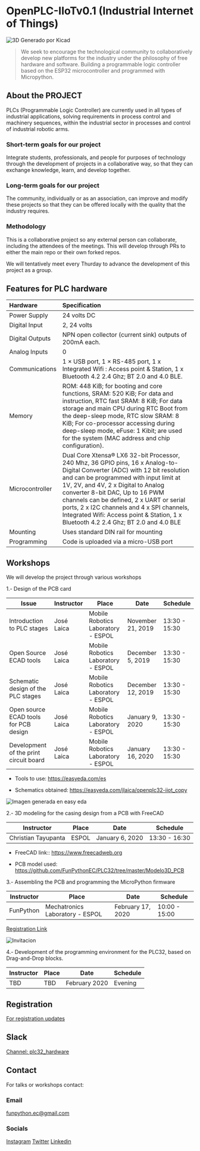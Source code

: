 # OpenPLC-IIoTv0.1 (Industrial Internet of Things)

![3D Generado por Kicad](PCB_Jose_Laica/Vista3D/PLC32V01_kicad.png)

> We seek to encourage the technological community to collaboratively develop new platforms for the industry under the philosophy of free hardware and software. Building a programmable logic controller based on the ESP32 microcontroller and programmed with Micropython.

## About the PROJECT
PLCs (Programmable Logic Controller) are currently used in all types of industrial applications, solving requirements in process control and machinery sequences, within the industrial sector in processes and control of industrial robotic arms.


### Short-term goals for our project

Integrate students, professionals, and people for purposes of technology through the development of projects in a collaborative way, so that they can exchange knowledge, learn, and develop together.

### Long-term goals for our project

The community, individually or as an association, can improve and modify these projects so that they can be offered locally with the quality that the industry requires.

### Methodology

This is a collaborative project so any external person can collaborate, including the attendees of the meetings. This will develop through PRs to either the main repo or their own forked repos.

We will tentatively meet every Thurday to advance the development of this project as a group.




## Features for PLC hardware

Hardware     | Specification
:---------------------------| :-------
Power Supply     | 24 volts DC 
Digital Input |2, 24 volts
Digital Outputs	| NPN open collector (current sink) outputs of 200mA each.
Analog Inputs | 0
Communications	| 1 × USB port, 1 × RS-485 port, 1 x Integrated Wifi : Access point & Station, 1 x Bluetooth 4.2 2.4 Ghz; BT 2.0 and 4.0 BLE. 
Memory | ROM: 448 KiB; for booting and core functions, SRAM: 520 KiB; For data and instruction, RTC fast SRAM: 8 KiB; For data storage and main CPU during RTC Boot from the deep-sleep mode, RTC slow SRAM: 8 KiB; For co-processor accessing during deep-sleep mode, eFuse: 1 Kibit; are used for the system (MAC address and chip configuration).
Microcontroller | Dual Core Xtensa® LX6 32-bit Processor, 240 Mhz, 36 GPIO pins, 16 x Analog-to-Digital Converter (ADC) with 12 bit resolution and can be programmed with input limit at 1V, 2V, and 4V, 2 x Digital to Analog converter 8-bit DAC, Up to 16 PWM channels can be defined, 2 x UART or serial ports, 2 x I2C channels and 4 x SPI channels, Integrated Wifi: Access point & Station, 1 x Bluetooth 4.2 2.4 Ghz; BT 2.0 and 4.0 BLE
Mounting | Uses standard DIN rail for mounting
Programming | Code is uploaded via a micro-USB port


## Workshops
We will develop the project through various workshops 

1.- Design of the PCB card

Issue             |Instructor | Place | Date | Schedule
-----------------|-----------|-------|-------|--------
Introduction to PLC stages |José Laica | Mobile Robotics Laboratory - ESPOL | November 21, 2019 | 13:30 - 15:30
Open Source ECAD tools |José Laica | Mobile Robotics Laboratory - ESPOL | December 5, 2019 | 13:30 - 15:30
Schematic design of the PLC stages |José Laica | Mobile Robotics Laboratory - ESPOL | December 12, 2019 | 13:30 - 15:30
Open source ECAD tools for PCB design |José Laica | Mobile Robotics Laboratory - ESPOL | January 9, 2020 | 13:30 - 15:30 
Development of the print circuit board |José Laica | Mobile Robotics Laboratory - ESPOL | January 16, 2020 | 13:30 - 15:30 

- Tools to use: https://easyeda.com/es

- Schematics obtained:
https://easyeda.com/jlaica/openplc32-iiot_copy

![Imagen generada en easy eda](/PCB_Jose_Laica/esquematicos/Salidas.png)

2.- 3D modeling for the casing design from a PCB with FreeCAD

Instructor | Place | Date | Schedule
-----------|-------|-------|--------
Christian Tayupanta | ESPOL | January 6, 2020 | 13:30 - 16:30

- FreeCAD link:: https://www.freecadweb.org

- PCB model used: 
https://github.com/FunPythonEC/PLC32/tree/master/Modelo3D_PCB

3.- Assembling the PCB and programming the MicroPython firmware

Instructor | Place | Date | Schedule
-----------|-------|-------|--------
FunPython | Mechatronics Laboratory - ESPOL | February 17, 2020 | 10:00 - 15:00

[Registration Link](http://bit.ly/plc32fpy)

![Invitacion](media/flyer_PLC32_PCB.jpeg)

4.- Development of the programming environment for the PLC32, based on Drag-and-Drop blocks.

Instructor | Place | Date | Schedule
-----------|-------|-------|--------
TBD | TBD | February 2020 | Evening



## Registration

[For registration updates](https://docs.google.com/forms/d/e/1FAIpQLSdKHHjlvKSSVwDHgesz2nPQxdpG3-TAMdvfw-ti1jtBzHu5PQ/viewform)

## Slack

[Channel: plc32_hardware ](https://app.slack.com/client/TRBPLJYKT/CRMJ3G1T6)


## Contact
For talks or workshops contact:

### Email

funpython.ec@gmail.com 

### Socials

[Instagram](https://www.instagram.com/funpython/)
[Twitter](https://twitter.com/funpython_ec)
[Linkedin](https://www.linkedin.com/company/funpython)

